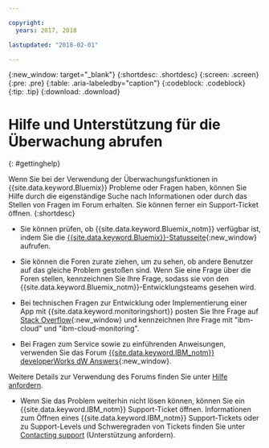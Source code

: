```yaml
---

copyright:
  years: 2017, 2018

lastupdated: "2018-02-01"

---
```


{:new_window: target="_blank"}
{:shortdesc: .shortdesc}
{:screen: .screen}
{:pre: .pre}
{:table: .aria-labeledby="caption"}
{:codeblock: .codeblock}
{:tip: .tip}
{:download: .download}


# Hilfe und Unterstützung für die Überwachung abrufen
{: #gettinghelp}

Wenn Sie bei der Verwendung der Überwachungsfunktionen in {{site.data.keyword.Bluemix}} Probleme oder Fragen haben, können Sie Hilfe durch die eigenständige Suche nach Informationen oder durch das Stellen von Fragen im Forum erhalten. Sie können ferner ein Support-Ticket öffnen.
{:shortdesc}

* Sie können prüfen, ob {{site.data.keyword.Bluemix_notm}} verfügbar ist, indem Sie die [{{site.data.keyword.Bluemix}}-Statusseite](https://developer.ibm.com/bluemix/support/#status){:new_window} aufrufen.

* Sie können die Foren zurate ziehen, um zu sehen, ob andere Benutzer auf das gleiche Problem gestoßen sind. Wenn Sie eine Frage über die Foren stellen, kennzeichnen Sie Ihre Frage, sodass sie von den {{site.data.keyword.Bluemix_notm}}-Entwicklungsteams gesehen wird.
<!--Insert the appropriate Stack Overflow tag for your service for <service_keyword> in URL and text below:  -->
  * Bei technischen Fragen zur Entwicklung oder Implementierung einer App mit {{site.data.keyword.monitoringshort}} posten Sie Ihre Frage auf [Stack Overflow](http://stackoverflow.com/search?q=ibm-cloud-monitoring+ibm-bluemix){:new_window} und kennzeichnen Ihre Frage mit "ibm-cloud" und "ibm-cloud-monitoring".
<!--Insert the appropriate dW Answers tag for your service for <service_keyword> in URL below:  -->
  * Bei Fragen zum Service sowie zu einführenden Anweisungen, verwenden Sie das Forum [{{site.data.keyword.IBM_notm}} developerWorks dW Answers](https://developer.ibm.com/answers/topics/ibm-cloud-monitoring/?smartspace=ibm-cloud){:new_window}.

Weitere Details zur Verwendung des Forums finden Sie unter [Hilfe anfordern](https://www.{DomainName}/docs/support/index.html#getting-help).

* Wenn Sie das Problem weiterhin nicht lösen können, können Sie ein {{site.data.keyword.IBM_notm}} Support-Ticket öffnen. Informationen zum Öffnen eines {{site.data.keyword.IBM_notm}} Support-Tickets oder zu Support-Levels und Schweregraden von Tickets finden Sie unter [Contacting support](https://www.{DomainName}/docs/support/index.html#contacting-support) (Unterstützung anfordern).

